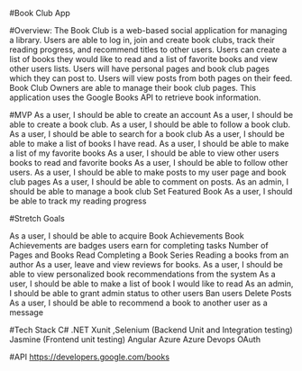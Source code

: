 #Book Club App

#Overview:
The Book Club is a web-based social application for managing a library. Users are able to log in, join and create book clubs, track their reading progress, and recommend titles to other users. Users can create a list of books they would like to read and a list of favorite books and view other users lists. Users will have personal pages and book club pages which they can post to. Users will view posts from both pages on their feed. Book Club Owners are able to manage their book club pages. This application uses the Google Books API to retrieve book information.


#MVP
As a user, I should be able to create an account
As a user, I should be able to create a book club.
As a user, I should be able to follow a book club.
As a user, I should be able to search for a book club
As a user, I should be able to make a list of books I have read.
As a user, I should be able to make a list of my favorite books
As a user, I should be able to view other users books to read and favorite books
As a user, I should be able to follow other users.
As a user, I should be able to make posts to my user page and book club pages
As a user, I should be able to comment on posts.
As an admin, I should be able to manage a book club
Set Featured Book
As a user, I should be able to track my reading progress



#Stretch Goals

As a user, I should be able to acquire Book Achievements
Book Achievements are badges users earn for completing tasks
Number of Pages and Books Read
Completing a Book Series
Reading a books from an author
As a user, leave and view reviews for books.
As a user, I should be able to view personalized book recommendations from the system
As a user, I should be able to make a list of book I would like to read
As an admin, I should be able to grant admin status to other users
Ban users
Delete Posts
As a user, I should be able to recommend a book to another user as a message


#Tech Stack
C#
.NET
Xunit ,Selenium (Backend Unit and Integration testing)
Jasmine (Frontend unit testing)
Angular
Azure
Azure Devops
OAuth

#API
https://developers.google.com/books

